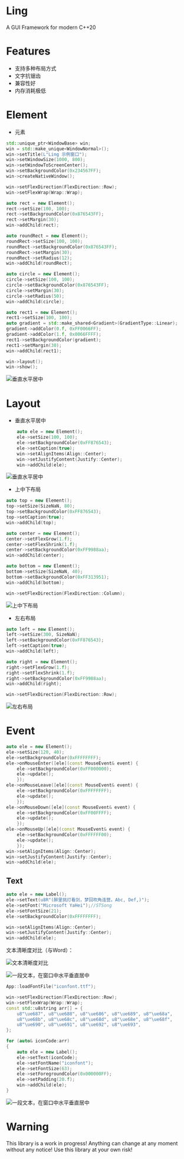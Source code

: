 # Ling
A GUI Framework for modern C++20

# Features

- 支持多种布局方式
- 文字抗锯齿
- 兼容性好
- 内存消耗极低

# Element

- 元素
```c++
std::unique_ptr<WindowBase> win;
win = std::make_unique<WindowNormal>();
win->setTitle(L"Ling 示例窗口");
win->setWindowSize(1000, 800);
win->setWindowToScreenCenter();
win->setBackgroundColor(0x234567FF);
win->createNativeWindow();

win->setFlexDirection(FlexDirection::Row);
win->setFlexWrap(Wrap::Wrap);

auto rect = new Element();
rect->setSize(100, 100);
rect->setBackgroundColor(0x876543FF);
rect->setMargin(30);
win->addChild(rect);

auto roundRect = new Element();
roundRect->setSize(100, 100);
roundRect->setBackgroundColor(0x876543FF);
roundRect->setMargin(30);
roundRect->setRadius(12);
win->addChild(roundRect);

auto circle = new Element();
circle->setSize(100, 100);
circle->setBackgroundColor(0x876543FF);
circle->setMargin(30);
circle->setRadius(50);
win->addChild(circle);

auto rect1 = new Element();
rect1->setSize(100, 100);
auto gradient = std::make_shared<Gradient>(GradientType::Linear);
gradient->addColor(0.f, 0xFF0066FF);
gradient->addColor(1.f, 0x0066FFFF);
rect1->setBackgroundColor(gradient);
rect1->setMargin(30);
win->addChild(rect1);

win->layout();
win->show();
```
![](Doc/Element.png "垂直水平居中")

# Layout

- 垂直水平居中

```c++
    auto ele = new Element();
    ele->setSize(100, 100);
    ele->setBackgroundColor(0xFF876543);
    ele->setCaption(true);
    win->setAlignItems(Align::Center);
    win->setJustifyContent(Justify::Center);
    win->addChild(ele);
```
![](Doc/HVCenter.gif "垂直水平居中")

- 上中下布局
```c++
auto top = new Element();
top->setSize(SizeNaN, 80);
top->setBackgroundColor(0xFF876543);
top->setCaption(true);
win->addChild(top);

auto center = new Element();
center->setFlexGrow(1.f);
center->setFlexShrink(1.f);
center->setBackgroundColor(0xFF9988aa);
win->addChild(center);

auto bottom = new Element();
bottom->setSize(SizeNaN, 40);
bottom->setBackgroundColor(0xFF313951);
win->addChild(bottom);

win->setFlexDirection(FlexDirection::Column);
```
![](Doc/TopCenterBottom.png "上中下布局")

- 左右布局
```c++
auto left = new Element();
left->setSize(300, SizeNaN);
left->setBackgroundColor(0xFF876543);
left->setCaption(true);
win->addChild(left);

auto right = new Element();
right->setFlexGrow(1.f);
right->setFlexShrink(1.f);
right->setBackgroundColor(0xFF9988aa);
win->addChild(right);

win->setFlexDirection(FlexDirection::Row);
```
![](Doc/LeftRight.png "左右布局")

# Event

```c++
auto ele = new Element();
ele->setSize(120, 40);
ele->setBackgroundColor(0xFFFFFFFF);
ele->onMouseEnter([ele](const MouseEvent& event) {
    ele->setBackgroundColor(0xFF000000);
    ele->update();
    });
ele->onMouseLeave([ele](const MouseEvent& event) {
    ele->setBackgroundColor(0xFFFFFFFF);
    ele->update();
    });
ele->onMouseDown([ele](const MouseEvent& event) {
    ele->setBackgroundColor(0xFF00FFFF);
    ele->update();
    });
ele->onMouseUp([ele](const MouseEvent& event) {
    ele->setBackgroundColor(0xFFFFFF00);
    ele->update();
    });
win->setAlignItems(Align::Center);
win->setJustifyContent(Justify::Center);
win->addChild(ele);
```

## Text

```c++
auto ele = new Label();
ele->setText(u8R"(醉里挑灯看剑，梦回吹角连营。Abc, Def,)");
ele->setFont("Microsoft YaHei");//STSong
ele->setFontSize(21);
ele->setBackgroundColor(0xFFFFFFFF);

win->setAlignItems(Align::Center);
win->setJustifyContent(Justify::Center);
win->addChild(ele);
```

文本清晰度对比（与Word）：

![](Doc/TextClear.png "文本清晰度对比")

![](Doc/CenterText.png "一段文本，在窗口中水平垂直居中")



```c++
App::loadFontFile("iconfont.ttf");

win->setFlexDirection(FlexDirection::Row);
win->setFlexWrap(Wrap::Wrap);
const std::u8string arr[] = { 
    u8"\ue687", u8"\ue688", u8"\ue686", u8"\ue689", u8"\ue68a", 
    u8"\ue68b", u8"\ue68c", u8"\ue68d", u8"\ue68e", u8"\ue68f", 
    u8"\ue690", u8"\ue691", u8"\ue692", u8"\ue693",
};

for (auto& iconCode:arr)
{
    auto ele = new Label();
    ele->setText(iconCode);
    ele->setFontName("iconfont");
    ele->setFontSize(63);
    ele->setForegroundColor(0x000000FF);
    ele->setPadding(20.f);
    win->addChild(ele);
}
```
![](Doc/icon.png "一段文本，在窗口中水平垂直居中")

# Warning

This library is a work in progress! Anything can change at any moment without any notice! Use this library at your own risk!